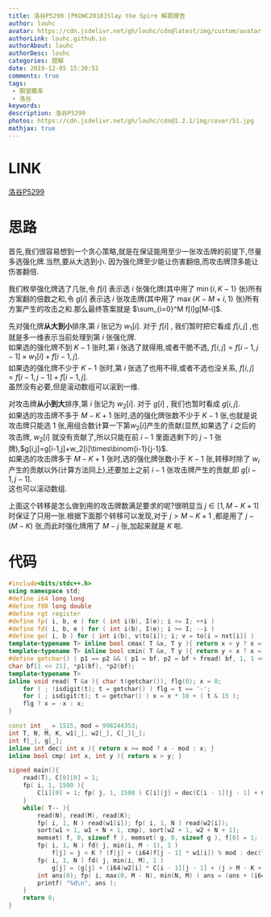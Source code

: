 ```yaml
---
title: 洛谷P5299 [PKUWC2018]Slay the Spire 解题报告
author: louhc
avatar: https://cdn.jsdelivr.net/gh/louhc/cdn@latest/img/custom/avatar.jpg
authorLink: louhc.github.io
authorAbout: louhc
authorDesc: louhc
categories: 题解
date: 2019-12-05 15:30:51
comments: true
tags: 
 - 期望概率
 - 洛谷
keywords: 
description: 洛谷P5299
photos: https://cdn.jsdelivr.net/gh/louhc/cdn@1.2.1/img/cover/51.jpg
mathjax: true
---
```


# LINK

[洛谷P5299](https://www.luogu.com.cn/problem/P5299)

# 思路

首先,我们很容易想到一个贪心策略,就是在保证能用至少一张攻击牌的前提下,尽量多选强化牌.当然,要从大选到小. 因为强化牌至少能让伤害翻倍,而攻击牌顶多能让伤害翻倍.  

我们枚举强化牌选了几张,令 $f[i]$ 表示选 $i$ 张强化牌(其中用了 $\min\{i,K-1\}$ 张)所有方案翻的倍数之和,令 $g[i]$ 表示选 $i$ 张攻击牌(其中用了 $\max\{K-M+i,1\}$ 张)所有方案产生的攻击之和.那么最终答案就是 $\sum_{i=0}^M f[i]g[M-i]$.  

先对强化牌**从大到小**排序,第 $i$ 张记为 $w_1[i]$. 对于 $f[i]$ , 我们暂时把它看成 $f[i,j]$ ,也就是多一维表示当前处理到第 $i$ 张强化牌.  
如果选的强化牌不到 $K-1$ 张时,第 $i$ 张选了就得用,或者干脆不选, $f[i,j]=f[i-1,j-1]\times w_1[i]+f[i-1,j]$.  
如果选的强化牌不少于 $K-1$ 张时,第 $i$ 张选了也用不得,或者不选也没关系, $f[i,j]=f[i-1,j-1]+f[i-1,j]$.  
虽然没有必要,但是滚动数组可以滚到一维.  

对攻击牌**从小到大**排序,第 $i$ 张记为 $w_2[i]$. 对于 $g[i]$ , 我们也暂时看成 $g[i,j]$.  
如果选的攻击牌不多于 $M-K+1$ 张时,选的强化牌张数不少于 $K-1$ 张,也就是说攻击牌只能选 $1$ 张,用组合数计算一下第$w_2[i]$产生的贡献(显然,如果选了 $i$ 之后的攻击牌, $w_2[i]$ 就没有贡献了,所以只能在前 $i-1$ 里面选剩下的 $j-1$ 张牌),$g[i,j]=g[i-1,j]+w_2[i]\times\binom{i-1}{j-1}$.  
如果选的攻击牌多于 $M-K+1$ 张时,选的强化牌张数小于 $K-1$ 张,转移时除了 $w_i$ 产生的贡献以外(计算方法同上),还要加上之前 $i-1$ 张攻击牌产生的贡献,即 $g[i-1,j-1]$.  
这也可以滚动数组.

上面这个转移是怎么做到用的攻击牌数满足要求的呢?很明显当 $j\in[1,M-K+1]$ 时保证了只用一张.根据下面那个转移可以发现,对于 $j>M-K+1$ ,都是用了 $j-(M-K)$ 张,而此时强化牌用了 $M-j$ 张,加起来就是 $K$ 啦.


# 代码

```cpp
#include<bits/stdc++.h>
using namespace std;
#define i64 long long
#define f80 long double
#define rgt register
#define fp( i, b, e ) for ( int i(b), I(e); i <= I; ++i )
#define fd( i, b, e ) for ( int i(b), I(e); i >= I; --i )
#define go( i, b ) for ( int i(b), v(to[i]); i; v = to[i = nxt[i]] )
template<typename T> inline bool cmax( T &x, T y ){ return x < y ? x = y, 1 : 0; }
template<typename T> inline bool cmin( T &x, T y ){ return y < x ? x = y, 1 : 0; }
#define getchar() ( p1 == p2 && ( p1 = bf, p2 = bf + fread( bf, 1, 1 << 21, stdin ), p1 == p2 ) ? EOF : *p1++ )
char bf[1 << 21], *p1(bf), *p2(bf);
template<typename T>
inline void read( T &x ){ char t(getchar()), flg(0); x = 0;
    for ( ; !isdigit(t); t = getchar() ) flg = t == '-';
    for ( ; isdigit(t); t = getchar() ) x = x * 10 + ( t & 15 );
    flg ? x = -x : x;
}

const int _ = 1515, mod = 998244353;
int T, N, M, K, w1[_], w2[_], C[_][_];
int f[_], g[_];
inline int dec( int x ){ return x >= mod ? x - mod : x; }
inline bool cmp( int x, int y ){ return x > y; }

signed main(){
    read(T), C[0][0] = 1;
    fp( i, 1, 1500 ){
        C[i][0] = 1; fp( j, 1, 1500 ) C[i][j] = dec(C[i - 1][j - 1] + C[i - 1][j]);
    }
    while( T-- ){
        read(N), read(M), read(K);
        fp( i, 1, N ) read(w1[i]); fp( i, 1, N ) read(w2[i]);
        sort(w1 + 1, w1 + N + 1, cmp), sort(w2 + 1, w2 + N + 1);
        memset( f, 0, sizeof f ), memset( g, 0, sizeof g ), f[0] = 1;
        fp( i, 1, N ) fd( j, min(i, M - 1), 1 )
            f[j] = j < K ? (f[j] + (i64)f[j - 1] * w1[i]) % mod : dec(f[j] + f[j - 1]);
        fp( i, 1, N ) fd( j, min(i, M), 1 )
            g[j] = (g[j] + (i64)w2[i] * C[i - 1][j - 1] + (j > M - K + 1 ? g[j - 1] : 0)) % mod;
        int ans(0); fp( i, max(0, M - N), min(N, M) ) ans = (ans + (i64)f[i] * g[M - i]) % mod;
        printf( "%d\n", ans );
    }
    return 0;
}
```


